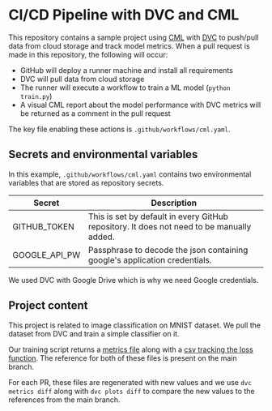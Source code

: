 # CI/CD Pipeline with DVC and CML

This repository contains a sample project using [CML](https://github.com/iterative/cml) with [DVC](https://github.com/iterative/dvc) to push/pull data from cloud storage and track model metrics. When a pull request is made in this repository, the following will occur:
- GitHub will deploy a runner machine and install all requirements
- DVC will pull data from cloud storage
- The runner will execute a workflow to train a ML model (`python train.py`)
- A visual CML report about the model performance with DVC metrics will be returned as a comment in the pull request

The key file enabling these actions is `.github/workflows/cml.yaml`.

## Secrets and environmental variables
In this example, `.github/workflows/cml.yaml` contains two environmental variables that are stored as repository secrets.

| Secret  | Description  | 
|---|---|
|  GITHUB_TOKEN | This is set by default in every GitHub repository. It does not need to be manually added.  |
|  GOOGLE_API_PW  | Passphrase to decode the json containing google's application credentials.  | 

We used DVC with Google Drive which is why we need Google credentials.

## Project content
This project is related to image classification on MNIST dataset. 
We pull the dataset from DVC and train a simple classifier on it. 

Our training script returns a [metrics file](metrics.json) along with a [csv tracking the loss function](loss.csv). The reference for both of these files is present on the main branch. 

For each PR, these files are regenerated with new values and we use `dvc metrics diff` along with `dvc plots diff` to compare the new values to the references from the main branch.
